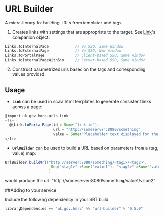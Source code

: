 <!--_
Copyright 2015 HM Revenue & Customs

Licensed under the Apache License, Version 2.0 (the "License");
you may not use this file except in compliance with the License.
You may obtain a copy of the License at

  http://www.apache.org/licenses/LICENSE-2.0

Unless required by applicable law or agreed to in writing, software
distributed under the License is distributed on an "AS IS" BASIS,
WITHOUT WARRANTIES OR CONDITIONS OF ANY KIND, either express or implied.
See the License for the specific language governing permissions and
limitations under the License.
-->
URL Builder
===========

A micro-library for building URLs from templates and tags.

1. Creates links with settings that are appropriate to the target. See [Link](src/main/scala/uk/gov/hmrc/urls/Link.scala)'s companion object:

```scala
Links.toInternalPage            // No SSO, Same Window
Links.toExternalPage            // No SSO, New Window
Links.toPortalPage              // Client-based SSO, Same Window
Links.toInternalPageWithSso     // Server-based SSO, Same Window
```

2. Construct parametrized urls based on the tags and corresponding values provided.

## Usage

* **`Link`** can be used in scala html templates to generate consistent links across a page:

```scala
@import uk.gov.hmrc.urls.Link
<li>
  @{Link.toPortalPage(id = Some("link-id"), 
                      url = "http://someserver:8080/something", 
                      value = Some("Placeholder text displayed for the link")).toHtml}
</li>
```

* **`UrlBuilder`** can be used to build a URL based on parameters from a (tag, value) map:

```scala
UrlBuilder.buildUrl("http://server:8080/something/<tag1>/<tag2>",
                     Seq("<tag1>"->Some("value1"), "<tag2>"->Some("value2"))
                    )
```
would produce the url: "http://someserver:8080/something/value1/value2"


##Adding to your service

Include the following dependency in your SBT build

```scala
libraryDependencies += "uk.gov.hmrc" %% "url-builder" % "0.5.0"
```

